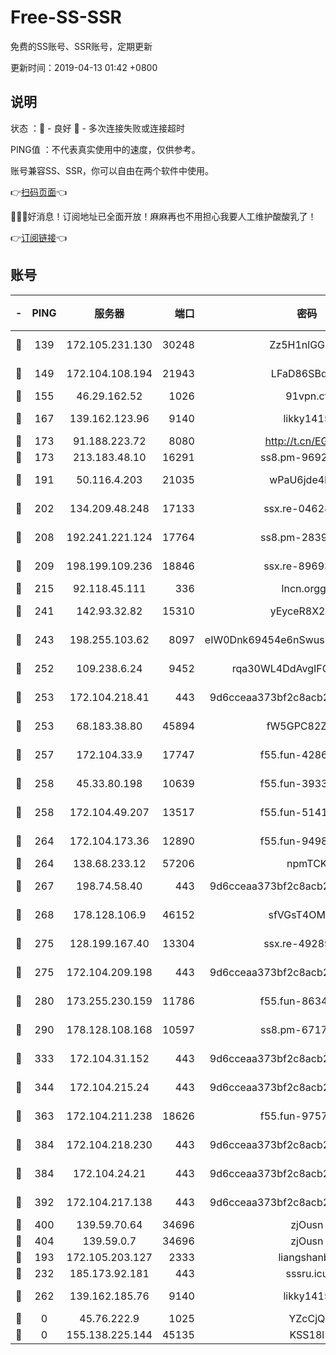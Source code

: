 # Free-SS-SSR

免费的SS账号、SSR账号，定期更新

更新时间：2019-04-13 01:42 +0800

## 说明

状态     ：🙂 - 良好 🙁 - 多次连接失败或连接超时

PING值   ：不代表真实使用中的速度，仅供参考。

账号兼容SS、SSR，你可以自由在两个软件中使用。

👉[扫码页面](https://liesauer.github.io/Free-SS-SSR/)👈

🎉🎉🎉好消息！订阅地址已全面开放！麻麻再也不用担心我要人工维护酸酸乳了！

👉[订阅链接](https://www.liesauer.net/yogurt/subscribe?ACCESS_TOKEN=DAYxR3mMaZAsaqUb)👈

## 账号

|-|PING|服务器|端口|密码|加密方式|区域|
|:----:|:----:|:-----:|-----:|:----:|:----:|:----:|
|🙂|139|172.105.231.130|30248|Zz5H1nlGGKHx|aes-256-cfb|JP|
|🙂|149|172.104.108.194|21943|LFaD86SBq2lY|aes-256-cfb|JP|
|🙂|155|46.29.162.52|1026|91vpn.cf|rc4-md5|RU|
|🙂|167|139.162.123.96|9140|likky1415|aes-256-cfb|JP|
|🙂|173|91.188.223.72|8080|http://t.cn/EGJIyrl|rc4-md5|RU|
|🙂|173|213.183.48.10|16291|ss8.pm-96924335|rc4-md5|RU|
|🙂|191|50.116.4.203|21035|wPaU6jde4NZT|aes-256-cfb|US|
|🙂|202|134.209.48.248|17133|ssx.re-04628910|aes-256-cfb|US|
|🙂|208|192.241.221.124|17764|ss8.pm-28390943|aes-256-cfb|US|
|🙂|209|198.199.109.236|18846|ssx.re-89693716|aes-256-cfb|US|
|🙂|215|92.118.45.111|336|lncn.orgg8|rc4|JP|
|🙂|241|142.93.32.82|15310|yEyceR8X2EVd|aes-256-cfb|GB|
|🙂|243|198.255.103.62|8097|eIW0Dnk69454e6nSwuspv9DmS201tQ0D|aes-256-cfb|US|
|🙂|252|109.238.6.24|9452|rqa30WL4DdAvgIFG6Fs3znzTa|aes-256-cfb|FR|
|🙂|253|172.104.218.41|443|9d6cceaa373bf2c8acb22e60b6a58be6|aes-256-cfb|US|
|🙂|253|68.183.38.80|45894|fW5GPC82Z97G|aes-256-cfb|GB|
|🙂|257|172.104.33.9|17747|f55.fun-42868273|aes-256-cfb|SG|
|🙂|258|45.33.80.198|10639|f55.fun-39338506|aes-256-cfb|US|
|🙂|258|172.104.49.207|13517|f55.fun-51412965|aes-256-cfb|SG|
|🙂|264|172.104.173.36|12890|f55.fun-94987367|aes-256-cfb|SG|
|🙂|264|138.68.233.12|57206|npmTCK|rc4-md5|US|
|🙂|267|198.74.58.40|443|9d6cceaa373bf2c8acb22e60b6a58be6|aes-256-cfb|US|
|🙂|268|178.128.106.9|46152|sfVGsT4OMxHC|aes-256-cfb|SG|
|🙂|275|128.199.167.40|13304|ssx.re-49289283|aes-256-cfb|SG|
|🙂|275|172.104.209.198|443|9d6cceaa373bf2c8acb22e60b6a58be6|aes-256-cfb|US|
|🙂|280|173.255.230.159|11786|f55.fun-86343613|aes-256-cfb|US|
|🙂|290|178.128.108.168|10597|ss8.pm-67175616|aes-256-cfb|SG|
|🙂|333|172.104.31.152|443|9d6cceaa373bf2c8acb22e60b6a58be6|aes-256-cfb|US|
|🙂|344|172.104.215.24|443|9d6cceaa373bf2c8acb22e60b6a58be6|aes-256-cfb|US|
|🙂|363|172.104.211.238|18626|f55.fun-97572948|aes-256-cfb|US|
|🙂|384|172.104.218.230|443|9d6cceaa373bf2c8acb22e60b6a58be6|aes-256-cfb|US|
|🙂|384|172.104.24.21|443|9d6cceaa373bf2c8acb22e60b6a58be6|aes-256-cfb|US|
|🙂|392|172.104.217.138|443|9d6cceaa373bf2c8acb22e60b6a58be6|aes-256-cfb|US|
|🙂|400|139.59.70.64|34696|zjOusn|chacha20|IN|
|🙂|404|139.59.0.7|34696|zjOusn|chacha20|IN|
|🙂|193|172.105.203.127|2333|liangshanbo|chacha20|JP|
|🙂|232|185.173.92.181|443|sssru.icu|rc4-md5|RU|
|🙂|262|139.162.185.76|9140|likky1415|aes-256-cfb|DE|
|🙁|0|45.76.222.9|1025|YZcCjQ|rc4-md5|JP|
|🙁|0|155.138.225.144|45135|KSS18l|rc4-md5|US|
